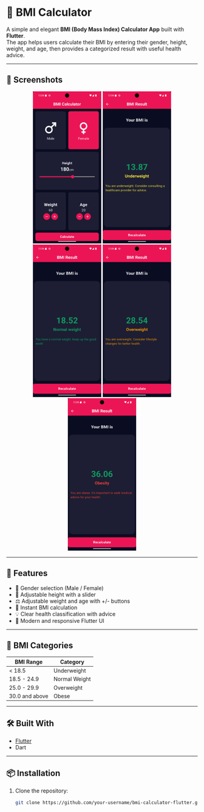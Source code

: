 # 🧮 BMI Calculator

A simple and elegant **BMI (Body Mass Index) Calculator App** built with **Flutter**.  
The app helps users calculate their BMI by entering their gender, height, weight, and age, then provides a categorized result with useful health advice.

---



## 📱 Screenshots

<p align="center">
  <img src="screens_screenshots_readme/main_screen.png" width="180"/>
  <img src="screens_screenshots_readme/under_weight.png" width="180"/>
  <img src="screens_screenshots_readme/normal_weight.png" width="180"/>
  <img src="screens_screenshots_readme/over_weight.png" width="180"/>
  <img src="screens_screenshots_readme/obese_weight.png" width="180"/>
</p>



---

## 🚀 Features

- 🚻 Gender selection (Male / Female)  
- 📏 Adjustable height with a slider  
- ⚖️ Adjustable weight and age with +/- buttons  
- 🔢 Instant BMI calculation  
- 💡 Clear health classification with advice  
- 🎨 Modern and responsive Flutter UI  

---

## 📐 BMI Categories

| BMI Range        | Category       |
|------------------|----------------|
| < 18.5           | Underweight    |
| 18.5 - 24.9      | Normal Weight  |
| 25.0 - 29.9      | Overweight     |
| 30.0 and above   | Obese          |

---

## 🛠️ Built With

- [Flutter](https://flutter.dev/)  
- Dart  

---

## 📦 Installation

1. Clone the repository:

   ```bash
   git clone https://github.com/your-username/bmi-calculator-flutter.git
